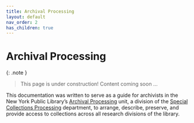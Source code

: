 ```yaml
---
title: Archival Processing
layout: default
nav_order: 2
has_children: true
---
```

# Archival Processing

{: .note }
> This page is under construction! 
> Content coming soon ...


This documentation was written to serve as a guide for archivists in the New York Public Library’s [Archival Processing](https://sites.google.com/nypl.org/specialcollections/special-collections-processing/archival-processing) unit, a division of the [Special Collections Processing](https://sites.google.com/nypl.org/specialcollections/special-collections-processing) department, to arrange, describe, preserve, and provide access to collections across all research divisions of the library. 
